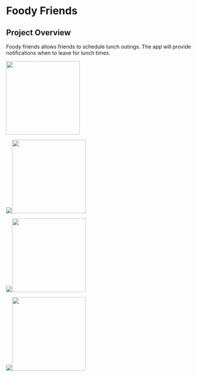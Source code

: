# Foody Friends

## Project Overview

Foody friends allows friends to schedule lunch outings. The app will provide notifications when to leave for lunch times.


<img src="https://i.ibb.co/jTTthcM/Simulator-Screen-Shot-i-Phone-11-2020-10-23-at-13-58-19.png" width = "200" />

<img src="https://ibb.co/Jr0tkfc"><img src="https://i.ibb.co/sskR30g/Simulator-Screen-Shot-i-Phone-11-2020-10-23-at-14-01-27.png"  width = "200" />

<img src="https://ibb.co/jgr2YCP"><img src="https://i.ibb.co/YpLMS5F/Simulator-Screen-Shot-i-Phone-11-2020-10-23-at-13-57-10.png" width = "200" />

<img src="https://ibb.co/spSVqzT"><img src="https://i.ibb.co/WN92fjr/Simulator-Screen-Shot-i-Phone-11-2020-10-23-at-13-58-09.png" width = "200" />
